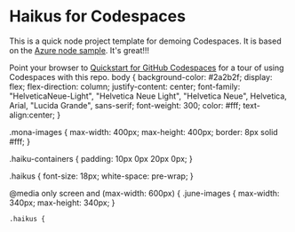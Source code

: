 
# Haikus for Codespaces

This is a quick node project template for demoing Codespaces. It is based on the [Azure node sample](https://github.com/Azure-Samples/nodejs-docs-hello-world). It's great!!!

Point your browser to [Quickstart for GitHub Codespaces](https://docs.github.com/en/codespaces/getting-started/quickstart) for a tour of using Codespaces with this repo.
body {
    background-color: #2a2b2f; 
    display: flex; 
    flex-direction: column;
    justify-content: center; 
    font-family: "HelveticaNeue-Light", "Helvetica Neue Light", "Helvetica Neue", Helvetica, Arial, "Lucida Grande", sans-serif; 
    font-weight: 300;
    color: #fff;
    text-align:center;
}

.mona-images {
    max-width: 400px;
    max-height: 400px;
    border: 8px solid #fff;
}

.haiku-containers {
    padding: 10px 0px 20px 0px;
}

.haikus {
    font-size: 18px;
    white-space: pre-wrap;
}

@media only screen and (max-width: 600px) {
    .june-images {
        max-width: 340px;
        max-height: 340px;
    }

    .haikus {